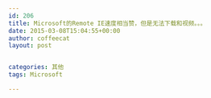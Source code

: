 ```yaml
---
id: 206
title: Microsoft的Remote IE速度相当赞，但是无法下载和视频。。。
date: 2015-03-08T15:04:55+00:00
author: coffeecat
layout: post


categories: 其他
tags: Microsoft

---
```

